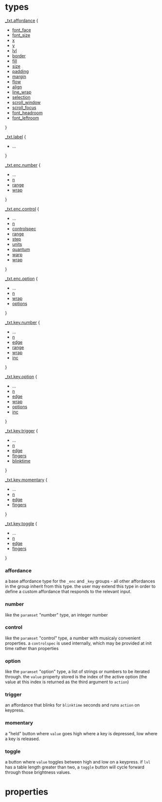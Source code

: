# types

[_txt.affordance](#affordance) {
  - [font_face](#font_face)
  - [font_size](#font_size)
  - [x](#x)
  - [y](#y)
  - [lvl](#lvl)
  - [border](#border)
  - [fill](#fill)
  - [size](#size)
  - [padding](#padding)
  - [margin](#margin)
  - [flow](#flow)
  - [align](#align)
  - [line_wrap](#line_wrap)
  - [selection](#selection)
  - [scroll_window](#scroll_window)
  - [scroll_focus](#scroll_focus)
  - [font_headroom](#font_headroom)
  - [font_leftroom](#font_leftroom)
  
}



[_txt.label](#affordance) {
  - ...
  
}

[_txt.enc.number](#number) {
  - ...
  - [n](../doc/norns.md#n)
  - [range](../doc/norns.md#range)
  - [wrap](../doc/norns.md#wrap)
  
}

[_txt.enc.control](#control) {
  - ...
  - [n](#n)
  - [controlspec](../doc/norns.md#controlspec)
  - [range](../doc/norns.md#range)
  - [step](../doc/norns.md#step)
  - [units](../doc/norns.md#units)
  - [quantum](../doc/norns.md#quantum)
  - [warp](../doc/norns.md#warp)
  - [wrap](../doc/norns.md#wrap)
  
}

[_txt.enc.option](#option) {
  - ...
  - [n](../doc/norns.md#n)
  - [wrap](../doc/norns.md#wrap)
  - [options](../doc/norns.md#options)
  
}

[_txt.key.number](#number) {
  - ...
  - [n](../doc/norns.md#n)
  - [edge](../doc/grid.md#edge)
  - [range](../doc/norns.md#range)
  - [wrap](../doc/norns.md#wrap)
  - [inc](../doc/norns.md#inc)
  
}

[_txt.key.option](#option) {
  - ...
  - [n](../doc/norns.md#n)
  - [edge](../doc/grid.md#edge)
  - [wrap](../doc/norns.md#wrap)
  - [options](../doc/norns.md#options)
  - [inc](../doc/norns.md#inc)
  
}

[_txt.key.trigger](#trigger) {
  - ...
  - [n](../doc/norns.md#n)
  - [edge](../doc/grid.md#edge)
  - [fingers](../doc/grid.md#fingers)
  - [blinktime](../doc/grid.md#blinktime)
  
}

[_txt.key.momentary](#momentary) {
  - ...
  - [n](../doc/norns.md#n)
  - [edge](../doc/grid.md#edge)
  - [fingers](../doc/grid.md#fingers)
  
}

[_txt.key.toggle](#toggle) {
  - ...
  - [n](../doc/norns.md#n)
  - [edge](../doc/grid.md#edge)
  - [fingers](../doc/grid.md#fingers)
  
}

### affordance

a base affordance type for the `_enc` and `_key` groups - all other affordances in the group inherit from this type. the user may extend this type in order to define a custom affordance that responds to the relevant input.

### number

like the `paramset` "number" type, an integer number

### control

like the `paramset` "control" type, a number with musicaly convenient properties. a `controlspec` is used internally, which may be provided at init time rather than properties

### option

like the `paramset` "option" type, a list of strings or numbers to be iterated through. the `value` property stored is the index of the active option (the value at this index is returned as the third argument to `action`)

### trigger

an affordance that blinks for `blinktime` seconds and runs `action` on keypress.

### momentary

a "held" button where `value` goes high where a key is depressed, low where a key is released.

### toggle

a button where `value` toggles between high and low on a keypress. if `lvl` has a table length greater than two, a `toggle` button will cycle forward through those brightness values.

# properties
